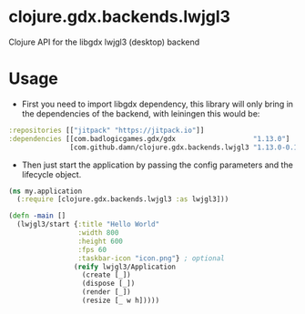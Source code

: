 # clojure.gdx.backends.lwjgl3
Clojure API for the libgdx lwjgl3 (desktop) backend

# Usage

* First you need to import libgdx dependency, this library will only bring in the dependencies of the backend, with leiningen this would be:

```clojure
:repositories [["jitpack" "https://jitpack.io"]]
:dependencies [[com.badlogicgames.gdx/gdx                   "1.13.0"]
               [com.github.damn/clojure.gdx.backends.lwjgl3 "1.13.0-0.1"]]
```

* Then just start the application by passing the config parameters and the lifecycle object.

```clojure
(ns my.application
  (:require [clojure.gdx.backends.lwjgl3 :as lwjgl3]))

(defn -main []
  (lwjgl3/start {:title "Hello World"
                 :width 800
                 :height 600
                 :fps 60
                 :taskbar-icon "icon.png"} ; optional
                (reify lwjgl3/Application
                  (create [_])
                  (dispose [_])
                  (render [_])
                  (resize [_ w h]))))
```
